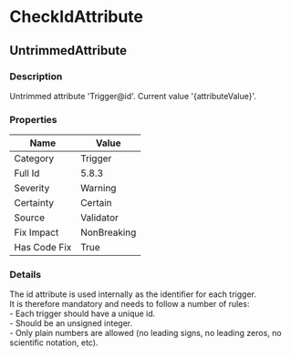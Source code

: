 ﻿---  
uid: Validator_5_8_3  
---

# CheckIdAttribute

## UntrimmedAttribute

### Description

Untrimmed attribute 'Trigger@id'. Current value '{attributeValue}'.

### Properties

| Name         | Value       |
| ------------ | ----------- |
| Category     | Trigger     |
| Full Id      | 5.8.3       |
| Severity     | Warning     |
| Certainty    | Certain     |
| Source       | Validator   |
| Fix Impact   | NonBreaking |
| Has Code Fix | True        |

### Details

The id attribute is used internally as the identifier for each trigger.  
It is therefore mandatory and needs to follow a number of rules:  
\- Each trigger should have a unique id.  
\- Should be an unsigned integer.  
\- Only plain numbers are allowed (no leading signs, no leading zeros, no scientific notation, etc).
